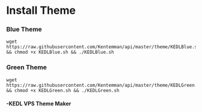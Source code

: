 # Install Theme

### Blue Theme
```
wget https://raw.githubusercontent.com/Kentemman/api/master/theme/KEDLBlue.sh && chmod +x KEDLBlue.sh && ./KEDLBlue.sh
```
### Green Theme
```
wget https://raw.githubusercontent.com/Kentemman/api/master/theme/KEDLGreen.sh && chmod +x KEDLGreen.sh && ./KEDLGreen.sh
```
#### -KEDL VPS Theme Maker
